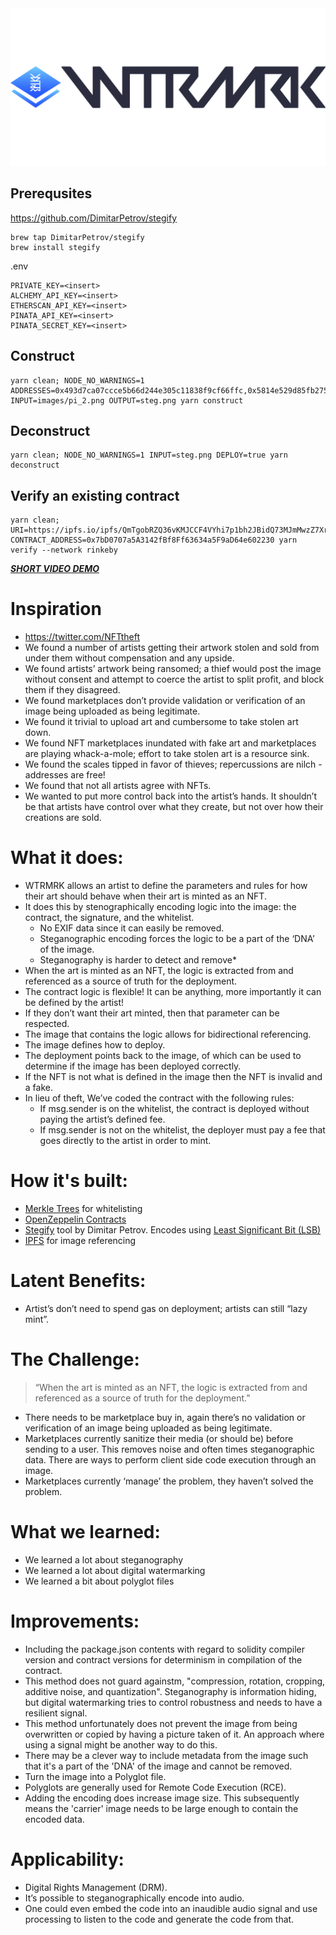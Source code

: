 <img src="https://raw.githubusercontent.com/ejwessel/wtrmrk/main/WTRMRK.png">

## Prerequsites
https://github.com/DimitarPetrov/stegify
```
brew tap DimitarPetrov/stegify
brew install stegify
```

.env
```
PRIVATE_KEY=<insert>
ALCHEMY_API_KEY=<insert>
ETHERSCAN_API_KEY=<insert>
PINATA_API_KEY=<insert>
PINATA_SECRET_KEY=<insert>
```
## Construct
```
yarn clean; NODE_NO_WARNINGS=1 ADDRESSES=0x493d7ca07ccce5b66d244e305c11838f9cf66ffc,0x5814e529d85fb2751d5df9a808ab12e06d1114a0,0xf39Fd6e51aad88F6F4ce6aB8827279cffFb92266 INPUT=images/pi_2.png OUTPUT=steg.png yarn construct
```
## Deconstruct
```
yarn clean; NODE_NO_WARNINGS=1 INPUT=steg.png DEPLOY=true yarn deconstruct
```
 ## Verify an existing contract
```
yarn clean; URI=https://ipfs.io/ipfs/QmTgobRZQ36vKMJCCF4VYhi7p1bh2JBidQ73MJmMwzZ7Xr CONTRACT_ADDRESS=0x7bD0707a5A3142fBf8Ff63634a5F9aD64e602230 yarn verify --network rinkeby
```

***[SHORT VIDEO DEMO](https://www.youtube.com/watch?v=ucK3RYQMlPE)***
# Inspiration
* https://twitter.com/NFTtheft
* We found a number of artists getting their artwork stolen and sold from under them without compensation and any upside.
* We found artists’ artwork being ransomed; a thief would post the image without consent and attempt to coerce the artist to split profit, and block them if they disagreed.
* We found marketplaces don’t provide validation or verification of an image being uploaded as being legitimate.
* We found it trivial to upload art and cumbersome to take stolen art down.
* We found NFT marketplaces inundated with fake art and marketplaces are playing whack-a-mole; effort to take stolen art is a resource sink.
* We found the scales tipped in favor of thieves; repercussions are nilch - addresses are free!
* We found that not all artists agree with NFTs.
* We wanted to put more control back into the artist’s hands. It shouldn’t be that artists have control over what they create, but not over how their creations are sold. 
# What it does:
* WTRMRK allows an artist to define the parameters and rules for how their art should behave when their art is minted as an NFT.
* It does this by stenographically encoding logic into the image: the contract, the signature, and the whitelist.
  * No EXIF data since it can easily be removed. 
  * Steganographic encoding forces the logic to be a part of the ‘DNA’ of the image.
  * Steganography is harder to detect and remove*
* When the art is minted as an NFT, the logic is extracted from and referenced as a source of truth for the deployment.
* The contract logic is flexible! It can be anything, more importantly it can be defined by the artist!
* If they don’t want their art minted, then that parameter can be respected.
* The image that contains the logic allows for bidirectional referencing. 
* The image defines how to deploy. 
* The deployment points back to the image, of which can be used to determine if the image has been deployed correctly. 
* If the NFT is not what is defined in the image then the NFT is invalid and a fake. 
* In lieu of theft, We’ve coded the contract with the following rules:
  * If msg.sender is on the whitelist, the contract is deployed without paying the artist’s defined fee.
  * If msg.sender is not on the whitelist, the deployer must pay a fee that goes directly to the artist in order to mint.
# How it's built:
* [Merkle Trees](https://en.wikipedia.org/wiki/Merkle_tree) for whitelisting
* [OpenZeppelin Contracts](https://openzeppelin.com/contracts/)
* [Stegify](https://github.com/DimitarPetrov/stegify) tool by Dimitar Petrov. Encodes using [Least Significant Bit (LSB)](https://en.wikipedia.org/wiki/Bit_numbering#Least_significant_bit_in_digital_steganography)
* [IPFS](https://ipfs.io/) for image referencing
# Latent Benefits:
* Artist’s don’t need to spend gas on deployment; artists can still “lazy mint”.
# The Challenge:
> “When the art is minted as an NFT, the logic is extracted from and referenced as a source of truth for the deployment.”
* There needs to be marketplace buy in, again there’s no validation or verification of an image being uploaded as being legitimate.
* Marketplaces currently sanitize their media (or should be) before sending to a user. This removes noise and often times steganographic data. There are ways to perform client side code execution through an image.
* Marketplaces currently ‘manage’ the problem, they haven’t solved the problem.
# What we learned:
* We learned a lot about steganography
* We learned a lot about digital watermarking
* We learned a bit about polyglot files
# Improvements:
* Including the package.json contents with regard to solidity compiler version and contract versions for determinism in compilation of the contract.
* This method does not guard againstm, "compression, rotation, cropping, additive noise, and quantization". Steganography is information hiding, but digital watermarking tries to control robustness and needs to have a resilient signal.
* This method unfortunately does not prevent the image from being overwritten or copied by having a picture taken of it. An approach where using a signal might be another way to do this.
* There may be a clever way to include metadata from the image such that it's a part of the 'DNA' of the image and cannot be removed.
* Turn the image into a Polyglot file.
* Polyglots are generally used for Remote Code Execution (RCE).
* Adding the encoding does increase image size. This subsequently means the 'carrier' image needs to be large enough to contain the encoded data.

# Applicability:
* Digital Rights Management (DRM).
* It’s possible to steganographically encode into audio.
* One could even embed the code into an inaudible audio signal and use processing to listen to the code and generate the code from that.
